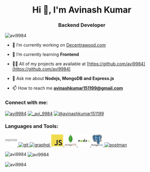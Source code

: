 <h1 align="center">Hi 👋, I'm Avinash Kumar</h1>
<h3 align="center">Backend Developer</h3>

<p align="left"> <img src="https://komarev.com/ghpvc/?username=avi9984&label=Profile%20views&color=0e75b6&style=flat" alt="avi9984" /> </p>

- 🔭 I’m currently working on [Decentrawood.com](https://www.decentrawood.com/)

- 🌱 I’m currently learning **Frontend**

- 👨‍💻 All of my projects are available at [https://github.com/avi9984](https://github.com/avi9984)

- 💬 Ask me about **Nodejs, MongoDB and Express.js**

- 📫 How to reach me **avinashkumar151199@gmail.com**

<h3 align="left">Connect with me:</h3>
<p align="left">
<a href="https://linkedin.com/in/avi9984" target="blank"><img align="center" src="https://raw.githubusercontent.com/rahuldkjain/github-profile-readme-generator/master/src/images/icons/Social/linked-in-alt.svg" alt="avi9984" height="30" width="40" /></a>
<a href="https://instagram.com/_avi_9984" target="blank"><img align="center" src="https://raw.githubusercontent.com/rahuldkjain/github-profile-readme-generator/master/src/images/icons/Social/instagram.svg" alt="_avi_9984" height="30" width="40" /></a>
<a href="https://medium.com/@avinashkumar151199" target="blank"><img align="center" src="https://raw.githubusercontent.com/rahuldkjain/github-profile-readme-generator/master/src/images/icons/Social/medium.svg" alt="@avinashkumar151199" height="30" width="40" /></a>

<h3 align="left">Languages and Tools:</h3>
<p align="left"> <a href="https://expressjs.com" target="_blank" rel="noreferrer"> <img src="https://raw.githubusercontent.com/devicons/devicon/master/icons/express/express-original-wordmark.svg" alt="express" width="40" height="40"/> </a> <a href="https://git-scm.com/" target="_blank" rel="noreferrer"> <img src="https://www.vectorlogo.zone/logos/git-scm/git-scm-icon.svg" alt="git" width="40" height="40"/> </a> <a href="https://graphql.org" target="_blank" rel="noreferrer"> <img src="https://www.vectorlogo.zone/logos/graphql/graphql-icon.svg" alt="graphql" width="40" height="40"/> </a> <a href="https://developer.mozilla.org/en-US/docs/Web/JavaScript" target="_blank" rel="noreferrer"> <img src="https://raw.githubusercontent.com/devicons/devicon/master/icons/javascript/javascript-original.svg" alt="javascript" width="40" height="40"/> </a> <a href="https://www.mongodb.com/" target="_blank" rel="noreferrer"> <img src="https://raw.githubusercontent.com/devicons/devicon/master/icons/mongodb/mongodb-original-wordmark.svg" alt="mongodb" width="40" height="40"/> </a> <a href="https://nodejs.org" target="_blank" rel="noreferrer"> <img src="https://raw.githubusercontent.com/devicons/devicon/master/icons/nodejs/nodejs-original-wordmark.svg" alt="nodejs" width="40" height="40"/> </a> <a href="https://www.postgresql.org" target="_blank" rel="noreferrer"> <img src="https://raw.githubusercontent.com/devicons/devicon/master/icons/postgresql/postgresql-original-wordmark.svg" alt="postgresql" width="40" height="40"/> </a> <a href="https://postman.com" target="_blank" rel="noreferrer"> <img src="https://www.vectorlogo.zone/logos/getpostman/getpostman-icon.svg" alt="postman" width="40" height="40"/> </a> </p>

<p><img align="left" src="https://github-readme-stats.vercel.app/api/top-langs?username=avi9984&show_icons=true&locale=en&layout=compact" alt="avi9984" /></p>

<p>&nbsp;<img align="center" src="https://github-readme-stats.vercel.app/api?username=avi9984&show_icons=true&locale=en" alt="avi9984" /></p>

<p><img align="center" src="https://github-readme-streak-stats.herokuapp.com/?user=avi9984&" alt="avi9984" /></p>
